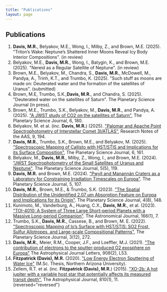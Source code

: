 ```yaml
---
title: "Publications"
layout: page
---
```


## Publications

1. **Davis, M.R.**, Belyakov, M.E., Wong, I., Milby, Z., and Brown, M.E. (2025). "Triton’s Wake: Neptune’s Shattered Inner Moons Reveal Icy Body Interior Compositions". (in review)
1. Belyakov, M.E., **Davis, M.R.**, Wong, I., Batygin, K., and Brown, M.E. (2025). "Nereid as a Regular Satellite of Neptune". (in review)
1. Brown, M.E., Belyakov, M., Chandra, S., **Davis, M.R.**, McDowell, M., Pandya, A., Trinh, K.T., and Trumbo, K. (2025). "Such stuff as moons are made on: Deuterated water and the formation of the satellites of Uranus". (submitted)
1. Brown, M.E, Trumbo, S.K.,**Davis, M.R.**, and Chandra, S. (2025). "Deuterated water on the satellites of Saturn". The Planetary Science Journal (in press).
1. Brown, M.E., Trumbo, S.K., Belyakov, M., **Davis, M.R.**, and Pandya, A. (2025). ["A JWST study of CO2 on the satellites of Saturn"](https://iopscience.iop.org/article/10.3847/PSJ/ade807), The Planetary Science Journal, 6, 180.
1. Belyakov, M. et al. (inc. **Davis, M.R.**) (2025). ["Palomar and Apache Point Spectrophotometry of Interstellar Comet 3I/ATLAS"](https://iopscience.iop.org/article/10.3847/2515-5172/adf059), Research Notes of the AAS, 9, 194.
1. **Davis, M.R.**, Trumbo, S.K., Brown, M.E., and Belyakov, M. (2025). ["Spectroscopic Mapping of Callisto with HST/STIS and Implications for its Surface Composition"](https://iopscience.iop.org/article/10.3847/PSJ/addec7), The Planetary Science Journal, 6, 161.
1. Belyakov, M., **Davis, M.R.**, Milby, Z., Wong, I., and Brown, M.E. (2024). ["JWST Spectrophotometry of the Small Satellites of Uranus and Neptune"](https://iopscience.iop.org/article/10.3847/PSJ/ad3d55). The Planetary Science Journal, 5(5), 119.
1. **Davis, M.R.** and Brown, M.E. (2024). ["Pwyll and Manannán Craters as a Laboratory for Constraining Irradiation Timescales on Europa"](https://iopscience.iop.org/article/10.3847/PSJ/ad3944). The Planetary Science Journal, 5, 107.
1. **Davis, M.R.**, Brown, M.E., & Trumbo, S.K. (2023). ["The Spatial Distribution of the Unidentified 2.07 μm Absorption Feature on Europa and Implications for its Origin"](https://iopscience.iop.org/article/10.3847/PSJ/aced96/meta). The Planetary Science Journal, 4(8), 148.
1. Kunimoto, M., Vanderburg, A., Huang, C.X., **Davis, M.R.**, et al. (2023). ["TOI-4010: A System of Three Large Short-period Planets with a Massive Long-period Companion"](https://iopscience.iop.org/article/10.3847/1538-3881/acd537/meta). The Astronomical Journal, 166(1), 7.
1. Trumbo, S.K., **Davis, M.R.**, Cassese, B., and Brown, M. E. (2022). ["Spectroscopic Mapping of Io’s Surface with HST/STIS: SO2 Frost, Sulfur Allotropes, and Large-scale Compositional Patterns"](https://iopscience.iop.org/article/10.3847/PSJ/aca46d/meta), The Planetary Science Journal, 3(12), 272.
1. **Davis, M.R.**, Meier, R.M., Cooper, J.F., and Loeffler, M.J. (2021). ["The contribution of electrons to the sputter-produced O2 exosphere on Europa"](https://iopscience.iop.org/article/10.3847/2041-8213/abe415/meta) The Astrophysical Journal Letters, 908(2), L53.
1. **Fitzpatrick (Davis), M.R.** (2020). ["Low Energy Electron Sputtering of Water Ice"](https://www.proquest.com/openview/618549210e780ba086862bb99023072e/1?pq-origsite=gscholar&cbl=18750&diss=y) (M.Sc. Thesis, Northern Arizona University).
1. Zellem, R.T. et al. (inc. **Fitzpatrick (Davis), M.R.**) (2015). ["XO-2b: A hot jupiter with a variable host star that potentially affects its measured transit depth"](https://iopscience.iop.org/article/10.1088/0004-637X/810/1/11/meta), The Astrophysical Journal, 810(1), 11.
{reversed="reversed"} 